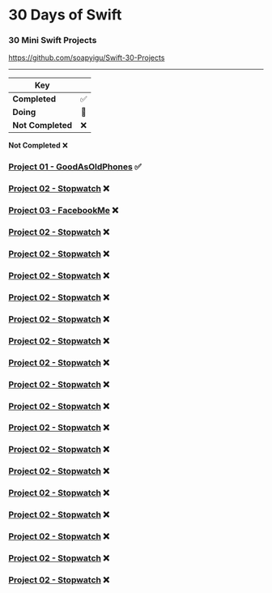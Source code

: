# 30 Days of Swift
### 30 Mini Swift Projects
https://github.com/soapyigu/Swift-30-Projects

---

| Key           |                       |
| ------------- |:---------------------:|
| __Completed__     |  :white_check_mark:   |
| __Doing__         |  :large_blue_circle:  |
| __Not Completed__ | :x:                   |




__Not Completed__ :x:


### [Project 01 - GoodAsOldPhones](https://github.com/soapyigu/Swift-30-Projects/tree/master/Project%2001%20-%20GoodAsOldPhones)  :white_check_mark:

### [Project 02 - Stopwatch](https://github.com/soapyigu/Swift-30-Projects/tree/master/Project%2002%20-%20Stopwatch) :x:

### [Project 03 - FacebookMe](https://github.com/soapyigu/Swift-30-Projects/tree/master/Project%2003%20-%20FacebookMe) :x:

### [Project 02 - Stopwatch](https://github.com/soapyigu/Swift-30-Projects/tree/master/Project%2002%20-%20Stopwatch) :x:

### [Project 02 - Stopwatch](https://github.com/soapyigu/Swift-30-Projects/tree/master/Project%2002%20-%20Stopwatch) :x:

### [Project 02 - Stopwatch](https://github.com/soapyigu/Swift-30-Projects/tree/master/Project%2002%20-%20Stopwatch) :x:

### [Project 02 - Stopwatch](https://github.com/soapyigu/Swift-30-Projects/tree/master/Project%2002%20-%20Stopwatch) :x:

### [Project 02 - Stopwatch](https://github.com/soapyigu/Swift-30-Projects/tree/master/Project%2002%20-%20Stopwatch) :x:

### [Project 02 - Stopwatch](https://github.com/soapyigu/Swift-30-Projects/tree/master/Project%2002%20-%20Stopwatch) :x:

### [Project 02 - Stopwatch](https://github.com/soapyigu/Swift-30-Projects/tree/master/Project%2002%20-%20Stopwatch) :x:

### [Project 02 - Stopwatch](https://github.com/soapyigu/Swift-30-Projects/tree/master/Project%2002%20-%20Stopwatch) :x:

### [Project 02 - Stopwatch](https://github.com/soapyigu/Swift-30-Projects/tree/master/Project%2002%20-%20Stopwatch) :x:

### [Project 02 - Stopwatch](https://github.com/soapyigu/Swift-30-Projects/tree/master/Project%2002%20-%20Stopwatch) :x:

### [Project 02 - Stopwatch](https://github.com/soapyigu/Swift-30-Projects/tree/master/Project%2002%20-%20Stopwatch) :x:

### [Project 02 - Stopwatch](https://github.com/soapyigu/Swift-30-Projects/tree/master/Project%2002%20-%20Stopwatch) :x:

### [Project 02 - Stopwatch](https://github.com/soapyigu/Swift-30-Projects/tree/master/Project%2002%20-%20Stopwatch) :x:

### [Project 02 - Stopwatch](https://github.com/soapyigu/Swift-30-Projects/tree/master/Project%2002%20-%20Stopwatch) :x:

### [Project 02 - Stopwatch](https://github.com/soapyigu/Swift-30-Projects/tree/master/Project%2002%20-%20Stopwatch) :x:

### [Project 02 - Stopwatch](https://github.com/soapyigu/Swift-30-Projects/tree/master/Project%2002%20-%20Stopwatch) :x:

### [Project 02 - Stopwatch](https://github.com/soapyigu/Swift-30-Projects/tree/master/Project%2002%20-%20Stopwatch) :x:
